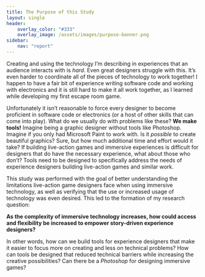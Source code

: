 ```yaml
---
title: The Purpose of this Study
layout: single
header:
    overlay_color: "#333"
    overlay_image: /assets/images/purpose-banner.png
sidebar:
    nav: "report"
---
```


Creating and using the technology I’m describing in experiences that an audience interacts with is _hard_. Even great designers struggle with this. It’s even harder to coordinate all of the pieces of technology to work together! I happen to have a fair bit of experience writing software code and working with electronics and it is still hard to make it all work together, as I learned while developing my first escape room game.

Unfortunately it isn’t reasonable to force every designer to become proficient in software code or electronics (or a host of other skills that can come into play). What do we usually do with problems like these? **We make tools!** Imagine being a graphic designer without tools like Photoshop. Imagine if you only had Microsoft Paint to work with. Is it _possible_ to create beautiful graphics? Sure, but how much additional time and effort would it take? If building live-action games and immersive experiences is difficult for designers that do have the necessary experience, what about those who don’t? Tools need to be designed to specifically address the needs of experience designers building live-action games and similar work.

This study was performed with the goal of better understanding the limitations live-action game designers face when using immersive technology, as well as verifying that the use or increased usage of technology was even desired. This led to the formation of my research question:

**As the complexity of immersive technology increases, how could access and flexibility be increased to empower story-driven experience designers?**

In other words, how can we build tools for experience designers that make it easier to focus more on creating and less on technical problems? How can tools be designed that reduced technical barriers while increasing the creative possibilities? Can there be a _Photoshop_ for designing immersive games?